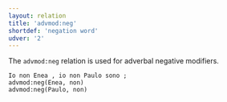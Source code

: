 ```yaml
---
layout: relation
title: 'advmod:neg'
shortdef: 'negation word'
udver: '2'
---
```


The <code>advmod:neg</code> relation is used for adverbal negative modifiers.

~~~ sdparse
Io non Enea , io non Paulo sono ;
advmod:neg(Enea, non)
advmod:neg(Paulo, non)
~~~
<!-- Interlanguage links updated Ne 5. května 2024, 18:20:41 CEST -->
